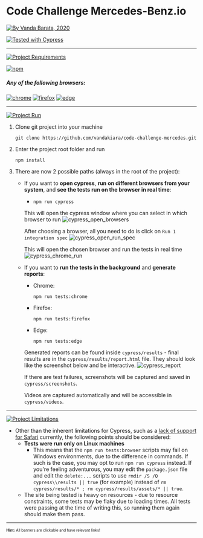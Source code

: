 # Code Challenge Mercedes-Benz.io
[![By Vanda Barata, 2020](https://img.shields.io/badge/BY-Vanda%20Barata,%202020-9cf?style=flat-square)](https://www.linkedin.com/in/vandabarata/)

[![Tested with Cypress](https://img.shields.io/badge/Tested%20with-Cypress-0BA97F?style=flat-square)](https://www.cypress.io/)
___
[![Project Requirements](https://img.shields.io/badge/Project-Requirements-FFD700?style=for-the-badge&logo=read-the-docs)](https://docs.cypress.io/guides/getting-started/installing-cypress.html#System-requirements)

[![npm](https://img.shields.io/badge/npm-installed%20on%20machine-C73B3B?style=flat-square&logo=npm)](https://docs.npmjs.com/downloading-and-installing-node-js-and-npm)

##### Any of the following browsers:
 [![chrome](https://img.shields.io/badge/chrome-browser-008000?style=flat-square&logo=google-chrome&logoColor=brightgreen)](https://www.google.com/chrome/)
 [![firefox](https://img.shields.io/badge/firefox-browser-orange?style=flat-square&logo=firefox)](https://www.mozilla.org/en-US/firefox/new/)
 [![edge](https://img.shields.io/badge/edge-browser-blue?style=flat-square&logo=microsoft-edge&logoColor=blue)](https://www.microsoft.com/en-us/edge)
 ___
 [![Project Run](https://img.shields.io/badge/Project-Run-black?style=for-the-badge&logo=cypress)](https://docs.cypress.io/guides/getting-started/installing-cypress.html#System-requirements)
1. Clone git project into your machine
    ```shell
    git clone https://github.com/vandakiara/code-challenge-mercedes.git
    ```
2. Enter the project root folder and run
    ```shell 
   npm install 
   ```
3. There are now 2 possible paths (always in the root of the project):
    * If you want to **open cypress**, **run on different browsers from your system**, and **see the tests run on the browser in real time**:
        * ```shell
          npm run cypress
          ```
        This will open the cypress window where you can select in which browser to run
        ![cypress_open_browsers](https://user-images.githubusercontent.com/1148556/99911546-27b55a80-2ced-11eb-8e8f-39dfa90afea7.png)

        After choosing a browser, all you need to do is click on `Run 1 integration spec`
        ![cypress_open_run_spec](https://user-images.githubusercontent.com/1148556/99911610-92669600-2ced-11eb-8727-bd05409039f2.png)

        This will open the chosen browser and run the tests in real time
        ![cypress_chrome_run](https://user-images.githubusercontent.com/1148556/99911608-8f6ba580-2ced-11eb-9930-8e4a74f9f8a7.png)
    * If you want to **run the tests in the background** and **generate reports**:
        * Chrome:
            ```shell 
            npm run tests:chrome  
            ```
        * Firefox:
            ```shell 
            npm run tests:firefox  
            ```
        * Edge:
            ```shell 
            npm run tests:edge  
            ```
        Generated reports can be found inside `cypress/results` - final results are in the `cypress/results/report.html` file.
        They should look like the screenshot below and be interactive.
        ![cypress_report](https://user-images.githubusercontent.com/1148556/99912691-a4e1cf00-2cef-11eb-82b5-591f85fa6c54.png)
        
        If there are test failures, screenshots will be captured and saved in `cypress/screenshots`. 
        
        Videos are captured automatically and will be accessible in `cypress/videos`.
___
 [![Project Limitations](https://img.shields.io/badge/Project-Limitations-red?style=for-the-badge&logo=cypress)](https://docs.cypress.io/guides/references/trade-offs.html)
 * Other than the inherent limitations for Cypress, such as a [lack of support for Safari](https://github.com/cypress-io/cypress/issues/6422) currently, the following points should be considered:
    * **Tests were run only on Linux machines** 
        * This means that the `npm run tests:browser` scripts may fail on Windows environments, due to the difference in commands. 
        If such is the case, you may opt to run `npm run cypress` instead. 
        If you're feeling adventurous, you may edit the `package.json` file and edit the `delete:...` scripts to use `rmdir /S /Q cypress\\results || true` (for example) instead of `rm cypress/results/* ; rm cypress/results/assets/* || true`.
    * The site being tested is heavy on resources - due to resource constraints, some tests may be flaky due to loading times. All tests were passing at the time of writing this, so running them again should make them pass.
 
 ___
 <sub><sup>**Hint:** All banners are clickable and have relevant links!</sup></sub>